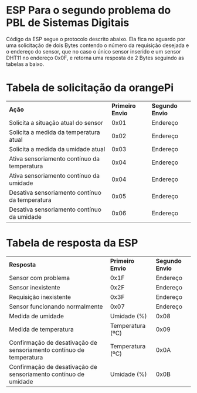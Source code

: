 # ESP Para o segundo problema do PBL de Sistemas Digitais
<p>
  Código da ESP segue o protocolo descrito abaixo. Ela fica no aguardo por uma solicitação de dois Bytes contendo o número da requisição desejada e o endereço do sensor, que no caso o único sensor inserido e um sensor DHT11 no endereço 0x0F, e retorna uma resposta de 2 Bytes seguindo as tabelas a baixo.
</p>
<h1>Tabela de solicitação da orangePi</h1>
<table>
  
  <tr>
    <td>
      <b>Ação</b>
    </td>
    <td>
      <b>Primeiro Envio</b>
    </td>
    <td>
      <b>Segundo Envio</b>
    </td>
  </tr>
  
  <tr>
    <td>
      Solicita a situação atual do sensor
    </td>
    <td>
      0x01
    </td>
    <td>
      Endereço
    </td>
  </tr>
  
  <tr>
    <td>
      Solicita a medida da temperatura atual
    </td>
    <td>
      0x02
    </td>
    <td>
      Endereço
    </td>
  </tr>

  <tr>
    <td>
      Solicita a medida da umidade atual
    </td>
    <td>
      0x03
    </td>
    <td>
      Endereço
    </td>
  </tr>

  <tr>
    <td>
      Ativa sensoriamento contínuo da temperatura
    </td>
    <td>
      0x04
    </td>
    <td>
      Endereço
    </td>
  </tr>

  <tr>
    <td>
      Ativa sensoriamento contínuo da umidade
    </td>
    <td>
      0x04
    </td>
    <td>
      Endereço
    </td>
  </tr>

  <tr>
    <td>
      Desativa sensoriamento contínuo da temperatura
    </td>
    <td>
      0x05
    </td>
    <td>
      Endereço
    </td>
  </tr>

  <tr>
    <td>
      Desativa sensoriamento contínuo da umidade
    </td>
    <td>
      0x06
    </td>
    <td>
      Endereço
    </td>
  </tr>
</table>

<h1>Tabela de resposta da ESP</h1>

<table>
  <tr>
    <td>
      <b>Resposta</b>
    </td>
    <td>
      <b>Primeiro Envio</b>
    </td>
    <td>
      <b>Segundo Envio</b>
    </td>
  </tr>

  <tr>
    <td>
      Sensor com problema
    </td>
    <td>
      0x1F
    </td>
    <td>
      Endereço
    </td>
  </tr>

  <tr>
    <td>
      Sensor inexistente
    </td>
    <td>
      0x2F
    </td>
    <td>
      Endereço
    </td>
  </tr>

  <tr>
    <td>
      Requisição inexistente
    </td>
    <td>
      0x3F
    </td>
    <td>
      Endereço
    </td>
  </tr>

  <tr>
    <td>
      Sensor funcionando normalmente
    </td>
    <td>
      0x07
    </td>
    <td>
      Endereço
    </td>
  </tr>

  <tr>
    <td>
      Medida de umidade
    </td>
    <td>
      Umidade (%)
    </td>
    <td>
      0x08
    </td>
  </tr>

  <tr>
    <td>
      Medida de temperatura
    </td>
    <td>
      Temperatura (ºC)
    </td>
    <td>
      0x09
    </td>
  </tr>

  <tr>
    <td>
      Confirmação de desativação de sensoriamento contínuo de temperatura
    </td>
    <td>
      Temperatura (ºC)
    </td>
    <td>
      0x0A
    </td>
  </tr>

  <tr>
    <td>
      Confirmação de desativação de sensoriamento contínuo de umidade
    </td>
    <td>
      Umidade (%)
    </td>
    <td>
      0x0B
    </td>
  </tr>
</table>

